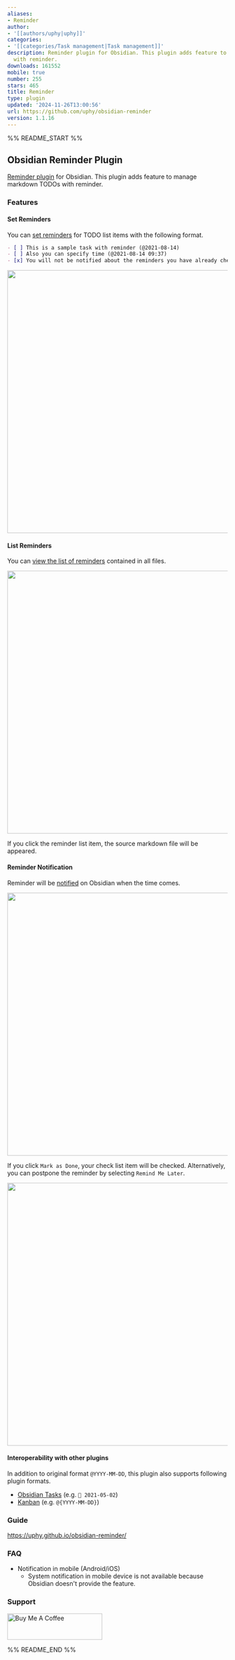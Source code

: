 ```yaml
---
aliases:
- Reminder
author:
- '[[authors/uphy|uphy]]'
categories:
- '[[categories/Task management|Task management]]'
description: Reminder plugin for Obsidian. This plugin adds feature to manage TODOs
  with reminder.
downloads: 161552
mobile: true
number: 255
stars: 465
title: Reminder
type: plugin
updated: '2024-11-26T13:00:56'
url: https://github.com/uphy/obsidian-reminder
version: 1.1.16
---
```


%% README_START %%

## Obsidian Reminder Plugin

[Reminder plugin](https://uphy.github.io/obsidian-reminder/) for Obsidian. This plugin adds feature to manage markdown TODOs with reminder.

### Features

#### Set Reminders

You can [set reminders](https://uphy.github.io/obsidian-reminder/guide/set-reminders.html) for TODO list items with the following format.

```markdown
- [ ] This is a sample task with reminder (@2021-08-14)
- [ ] Also you can specify time (@2021-08-14 09:37)
- [x] You will not be notified about the reminders you have already checked. (@2021-08-14)
```

<img src="https://raw.githubusercontent.com/uphy/obsidian-reminder/master/images/input-reminder-time.gif" width="600" />

#### List Reminders

You can [view the list of reminders](https://uphy.github.io/obsidian-reminder/guide/list-reminders.html) contained in all files.

<img src="https://raw.githubusercontent.com/uphy/obsidian-reminder/master/images/reminder-list.png" width="600" />

If you click the reminder list item, the source markdown file will be appeared.

#### Reminder Notification

Reminder will be [notified](https://uphy.github.io/obsidian-reminder/guide/notification.html) on Obsidian when the time comes.

<img src="https://raw.githubusercontent.com/uphy/obsidian-reminder/master/images/reminder-notification1.png" width="600" />

If you click `Mark as Done`, your check list item will be checked.
Alternatively, you can postpone the reminder by selecting `Remind Me Later`.

<img src="https://raw.githubusercontent.com/uphy/obsidian-reminder/master/images/reminder-notification2.png" width="600" />


#### Interoperability with other plugins

In addition to original format `@YYYY-MM-DD`, this plugin also supports following plugin formats.

- [Obsidian Tasks](https://uphy.github.io/obsidian-reminder/guide/interop-tasks.html) (e.g. `📅 2021-05-02`)
- [Kanban](https://uphy.github.io/obsidian-reminder/guide/interop-kanban.html) (e.g. `@{YYYY-MM-DD}`)

### Guide

https://uphy.github.io/obsidian-reminder/

### FAQ

- Notification in mobile (Android/iOS)
  - System notification in mobile device is not available because Obsidian doesn't provide the feature.

### Support

<a href="https://www.buymeacoffee.com/uphy" target="_blank"><img src="https://cdn.buymeacoffee.com/buttons/v2/default-yellow.png" alt="Buy Me A Coffee" style="height: 60px !important;width: 217px !important;" ></a>

%% README_END %%